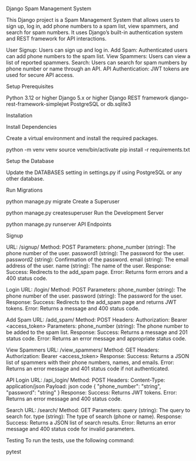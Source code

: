 Django Spam Management System


This Django project is a Spam Management System that allows users to sign up, log in, add phone numbers to a spam list, view spammers, and search for spam numbers. It uses Django’s built-in authentication system and REST framework for API interactions.


User Signup: Users can sign up and log in.
Add Spam: Authenticated users can add phone numbers to the spam list.
View Spammers: Users can view a list of reported spammers.
Search: Users can search for spam numbers by phone number or name through an API.
API Authentication: JWT tokens are used for secure API access.

Setup
Prerequisites

Python 3.12 or higher
Django 5.x or higher
Django REST framework
django-rest-framework-simplejwt
PostgreSQL or db.sqlite3

Installation

Install Dependencies

Create a virtual environment and install the required packages.

python -m venv venv
source venv/bin/activate
pip install -r requirements.txt

Setup the Database

Update the DATABASES setting in settings.py if using PostgreSQL or any other database.

Run Migrations


python manage.py migrate
Create a Superuser

python manage.py createsuperuser
Run the Development Server


python manage.py runserver
API Endpoints

Signup

URL: /signup/
Method: POST
Parameters:
phone_number (string): The phone number of the user.
password1 (string): The password for the user.
password2 (string): Confirmation of the password.
email (string): The email address of the user.
name (string): The name of the user.
Response:
Success: Redirects to the add_spam page.
Error: Returns form errors and a 400 status code.

Login
URL: /login/
Method: POST
Parameters:
phone_number (string): The phone number of the user.
password (string): The password for the user.
Response:
Success: Redirects to the add_spam page and returns JWT tokens.
Error: Returns a message and 400 status code.


Add Spam
URL: /add_spam/
Method: POST
Headers:
Authorization: Bearer <access_token>
Parameters:
phone_number (string): The phone number to be added to the spam list.
Response:
Success: Returns a message and 201 status code.
Error: Returns an error message and appropriate status code.


View Spammers
URL: /view_spammers/
Method: GET
Headers:
Authorization: Bearer <access_token>
Response:
Success: Returns a JSON list of spammers with their phone numbers, names, and emails.
Error: Returns an error message and 401 status code if not authenticated.


API Login
URL: /api_login/
Method: POST
Headers:
Content-Type: application/json
Payload:
json
 code
{
    "phone_number": "string",
    "password": "string"
}
Response:
Success: Returns JWT tokens.
Error: Returns an error message and 400 status code.


Search
URL: /search/
Method: GET
Parameters:
query (string): The query to search for.
type (string): The type of search (phone or name).
Response:
Success: Returns a JSON list of search results.
Error: Returns an error message and 400 status code for invalid parameters.


Testing
To run the tests, use the following command:

pytest
